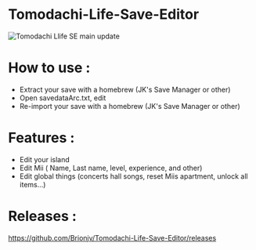 # Tomodachi-Life-Save-Editor

![Tomodachi Llife SE main update](https://i62.servimg.com/u/f62/16/44/51/41/tomoda10.png)

# How to use : 
- Extract your save with a homebrew (JK's Save Manager or other)
- Open savedataArc.txt, edit
- Re-import your save with a homebrew (JK's Save Manager or other)

# Features :
- Edit your island
- Edit Mii ( Name, Last name, level, experience, and other)
- Edit global things (concerts hall songs, reset Miis apartment, unlock all items...)

# Releases :
https://github.com/Brionjv/Tomodachi-Life-Save-Editor/releases
